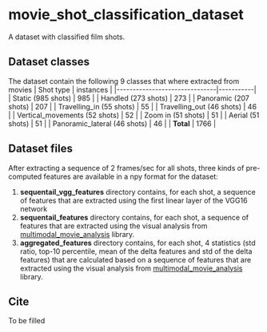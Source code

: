 # movie_shot_classification_dataset
A dataset with classified film shots.

## Dataset classes
The dataset contain the following 9 classes that where extracted from movies
| Shot type                     | instances |
|-------------------------------|-----------|
| Static (985 shots)            | 985       |
| Handled (273 shots)           | 273       |
| Panoramic (207 shots)         | 207       |
| Travelling_in (55 shots)      | 55        |
| Travelling_out (46 shots)     | 46        |
| Vertical_movements (52 shots) | 52        |
| Zoom in (51 shots)            | 51        |
| Aerial (51 shots)             | 51        |
| Panoramic_lateral (46 shots)  | 46        |
| **Total**                     | 1766      |

## Dataset files

After extracting a sequence of 2 frames/sec for all shots, three kinds of pre-computed features are available in a npy format for the dataset: 

1. **sequentail_vgg_features** directory contains, for each shot, a sequence of features that are extracted using the first linear layer of the VGG16 network
2. **sequentail_features** directory contains, for each shot, a sequence of features that are extracted using the visual analysis from [multimodal_movie_analysis](https://github.com/tyiannak/multimodal_movie_analysis) library.
3. **aggregated_features** directory contains, for each shot, 4 statistics (std ratio, top-10 percentile, mean of the delta features and std of the delta features) that are calculated based on a sequence of features that are extracted using the visual analysis from [multimodal_movie_analysis](https://github.com/tyiannak/multimodal_movie_analysis) library.

## Cite

To be filled 

